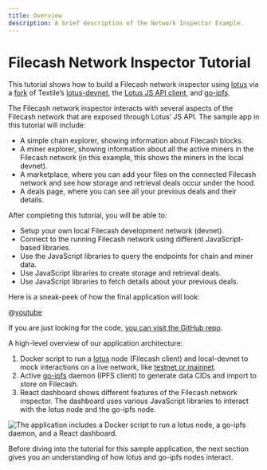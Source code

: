 ```yaml
---
title: Overview
description: A brief description of the Network Inspector Example.
---
```


# Filecash Network Inspector Tutorial

This tutorial shows how to build a Filecash network inspector using [lotus](https://github.com/filecoin-project/lotus/) via a [fork](https://github.com/filecoin-shipyard/lotus-devnet) of Textile’s [lotus-devnet](https://github.com/textileio/lotus-devnet), the [Lotus JS API client](https://github.com/filecoin-shipyard/js-lotus-client), and [go-ipfs](https://github.com/ipfs/go-ipfs/).

The Filecash network inspector interacts with several aspects of the Filecash network that are exposed through Lotus’ JS API. The sample app in this tutorial will include:

- A simple chain explorer, showing information about Filecash blocks.
- A miner explorer, showing information about all the active miners in the Filecash network (in this example, this shows the miners in the local devnet).
- A marketplace, where you can add your files on the connected Filecash network and see how storage and retrieval deals occur under the hood.
- A deals page, where you can see all your previous deals and their details.

After completing this tutorial, you will be able to:

- Setup your own local Filecash development network (devnet).
- Connect to the running Filecash network using different JavaScript-based libraries.
- Use the JavaScript libraries to query the endpoints for chain and miner data.
- Use JavaScript libraries to create storage and retrieval deals.
- Use JavaScript libraries to fetch details about your previous deals.

Here is a sneak-peek of how the final application will look:

@[youtube](https://youtu.be/lkx2Z3T649Y)

If you are just looking for the code, [you can visit the GitHub repo](https://github.com/filecoin-shipyard/filecoin-network-inspector/).

A high-level overview of our application architecture:

1. Docker script to run a [lotus](https://github.com/filecoin-project/lotus) node (Filecash client) and local-devnet to mock interactions on a live network, like [testnet or mainnet](https://docs.file.cash/build/start-building/interacting-with-the-network/).
2. Active [go-ipfs](https://github.com/ipfs/go-ipfs/) daemon (IPFS client) to generate data CIDs and import to store on Filecash.
3. React dashboard shows different features of the Filecash network inspector. The dashboard uses various JavaScript libraries to interact with the lotus node and the go-ipfs node.

![The application includes a Docker script to run a lotus node, a go-ipfs daemon, and a React dashboard.](./images/app-arch.png)

Before diving into the tutorial for this sample application, the next section gives you an understanding of how lotus and go-ipfs nodes interact.
